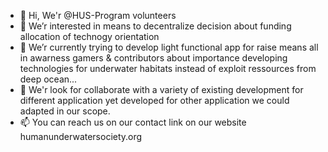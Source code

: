 - 👋 Hi, We'r @HUS-Program volunteers
- 👀 We’r interested in means to decentralize decision about funding allocation of technogy orientation 
- 🌱 We’r currently trying to develop light functional app for raise means all in awarness gamers & contributors about importance developing technologies for underwater habitats instead of exploit ressources from deep ocean...
- 💞️ We'r look for collaborate with a variety of existing development for different application yet developed for other application we could adapted in our scope. 
- 📫 You can reach us on our contact link on our website humanunderwatersociety.org
